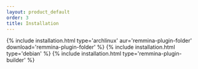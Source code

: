```yaml
---
layout: product_default
order: 3
title: Installation
---
```

{% include installation.html type='archlinux' aur='remmina-plugin-folder' download='remmina-plugin-folder' %}
{% include installation.html type='debian' %}
{% include installation.html type='remmina-plugin-builder' %}
